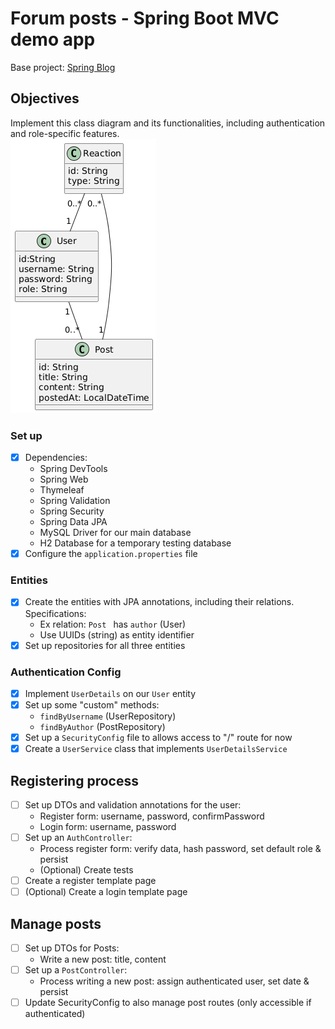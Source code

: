 # Forum posts - Spring Boot MVC demo app

Base project: [Spring Blog](https://gitlab.com/jeandemel-formations/hb-cda-2025/springblog)

## Objectives

Implement this class diagram and its functionalities, including authentication and role-specific features.  
![Class diagram](/assets/uml_class_diagram.png)

### Set up

- [x] Dependencies:
    - Spring DevTools
    - Spring Web
    - Thymeleaf
    - Spring Validation
    - Spring Security
    - Spring Data JPA
    - MySQL Driver for our main database
    - H2 Database for a temporary testing database
- [x] Configure the `application.properties` file

### Entities

- [x] Create the entities with JPA annotations, including their relations. Specifications:
    - Ex relation: `Post ` has `author` (User)
    - Use UUIDs (string) as entity identifier
- [x] Set up repositories for all three entities

### Authentication Config

- [x] Implement `UserDetails` on our `User` entity
- [x] Set up some "custom" methods:
    - `findByUsername` (UserRepository)
    - `findByAuthor` (PostRepository)
- [x] Set up a `SecurityConfig` file to allows access to "/" route for now
- [x] Create a `UserService` class that implements `UserDetailsService`

## Registering process

- [ ] Set up DTOs and validation annotations for the user:
    - Register form: username, password, confirmPassword
    - Login form: username, password
- [ ] Set up an `AuthController`:
    - Process register form: verify data, hash password, set default role & persist
    - (Optional) Create tests
- [ ] Create a register template page
- [ ] (Optional) Create a login template page

## Manage posts

- [ ] Set up DTOs for Posts:
    - Write a new post: title, content
- [ ] Set up a `PostController`:
    - Process writing a new post: assign authenticated user, set date & persist
- [ ] Update SecurityConfig to also manage post routes (only accessible if authenticated)
